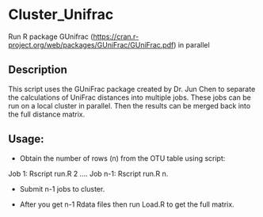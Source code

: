 # Cluster_Unifrac

Run R package GUnifrac (https://cran.r-project.org/web/packages/GUniFrac/GUniFrac.pdf) in parallel

## Description

This script uses the GUniFrac package created by Dr. Jun Chen to separate the calculations of UniFrac distances into multiple jobs. These jobs can be run on a local cluster in parallel. Then the results can be merged back into the full distance matrix.

## Usage:

* Obtain the number of rows (n) from the OTU table using script:

Job 1: Rscript run.R 2
....
Job n-1: Rscript run.R n.

* Submit n-1 jobs to cluster.

* After you get n-1 Rdata files then run Load.R to get the full matrix.

 



